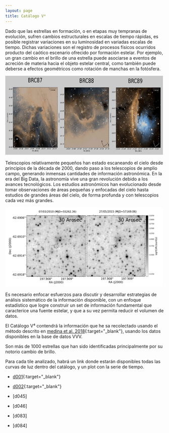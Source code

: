 ```yaml
---
layout: page
title: Catálogo V⁴
---
```


Dado que las estrellas en formación, o en etapas muy tempranas de evolución, sufren cambios estructurales en escalas de tiempo rápidas, es posible registrar variaciones en su luminosidad en variadas escalas de tiempo. Dichas variaciones son el registro de procesos físicos ocurridos producto del caótico escenario ofrecido por formación estelar. Por ejemplo, un gran cambio en el brillo de una estrella puede asociarse a eventos de acreción de materia hacia el objeto estelar central, como también puede deberse a efectos geométricos como rotación de manchas en la fotósfera.

<img src="https://raw.githubusercontent.com/nicomedinap/nicomedinap.github.io/master/imagenes/BRCs.jpg" alt="" style="height:250px; width:500px;"/>

Telescopios relativamente pequeños han estado escaneando el cielo desde principios de la década de 2000, dando paso a los telescopios de amplio campo, generando inmensas cantidades de información astronómica. En la era del Big Data, la astronomía vive una gran revolución debido a los avances tecnológicos. Los estudios astronómicos han evolucionado desde tomar observaciones de áreas pequeñas y enfocadas del cielo hasta estudios de grandes áreas del cielo, de forma profunda y con telescopios cada vez más grandes.

<img src="https://raw.githubusercontent.com/nicomedinap/nicomedinap.github.io/master/V4_html/d084_v4.jpg" alt="Estrella variable d084_v8" style="height:250px; width:500px;"/>

Es necesario enfocar esfuerzos para discutir y desarrollar estrategias de análisis sistemático de la información disponible, con un enfoque estadístico que logre construir un set de información fundamental que caracterice una fuente estelar, y que a su vez permita reducir el volumen de datos.

El Catálogo V⁴ contendrá la información que he sa recolectado usando el método descrito en [medina et al. 2018](https://arxiv.org/pdf/1806.04061.pdf){:target="_blank"}, usando los datos disponibles en la base de datos VVV.

Son más de 1000 estrellas que han sido identificadas principalmente por su notorio cambio de brillo.

Para cada tile analizado, habrá un link donde estarán disponibles todas las curvas de luz dentro del catálogo, y un plot con la serie de tiempo.

* [d001](https://nicomedinap.github.io/V4_html/Variables_d001.html){:target="_blank"}
* [d002](https://nicomedinap.github.io/V4_html/Variables_d002.html){:target="_blank"}

* [d045]
* [d046]
* [d083]
* [d084]

